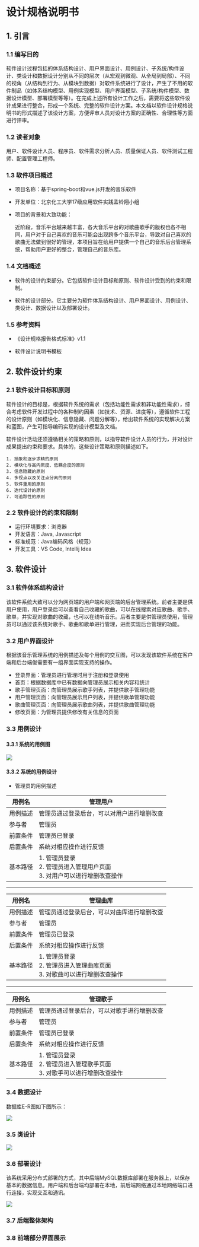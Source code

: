 # 设计规格说明书

## 1. 引言

### 1.1 编写目的

​		软件设计过程包括的体系结构设计、用户界面设计、用例设计、子系统/构件设计、类设计和数据设计分别从不同的层次（从宏观到微观、从全局到局部）、不同的视角（从结构到行为、从模块到数据）对软件系统进行了设计，产生了不用的软件制品（如体系结构模型、用例实现模型、用户界面模型、子系统/构件模型、数据设计模型、部署模型等等）。在完成上述所有设计工作之后，需要将这些软件设计成果进行整合，形成一个系统、完整的软件设计方案。本文档以软件设计规格说明书的形式描述了该设计方案，方便评审人员对设计方案的正确性、合理性等方面进行评审。



### 1.2 读者对象

​		用户、软件设计人员、程序员、软件需求分析人员、质量保证人员、软件测试工程师、配置管理工程师。



### 1.3 软件项目概述

- 项目名称：基于spring-boot和vue.js开发的音乐软件

- 开发单位：北京化工大学17级应用软件实践孟铃翔小组

- 项目的背景和大致功能：

  近阶段，音乐平台越来越丰富，各大音乐平台的对歌曲歌手的版权也各不相同，用户对于自己喜欢的音乐可能会出现跨多个音乐平台，导致对自己喜欢的歌曲无法做到很好的管理，本项目旨在给用户提供一个自己的音乐后台管理系统，帮助用户更好的整合，管理自己的音乐库。



### 1.4 文档概述

- 软件的设计约束部分。它包括软件设计目标和原则、软件设计受到的约束和限制。

- 软件的设计部分。它主要分为软件体系结构设计、用户界面设计、用例设计、类设计、数据设计以及部署设计。



### 1.5 参考资料

- 《设计规格报告格式标准》v1.1

- 软件设计说明书模板





## 2. 软件设计约束

### 2.1 软件设计目标和原则

​		软件设计的目标是，根据软件系统的需求（包括功能性需求和非功能性需求），综合考虑软件开发过程中的各种制约因素（如技术、资源、进度等），遵循软件工程的设计原则（如模块化、信息隐藏、问题分解等），给出软件系统的实现解决方案和蓝图，产生可指导编码实现的设计模型及文档。

​		软件设计活动还须遵循相关的策略和原则，以指导软件设计人员的行为，并对设计成果提出约束和要求。具体的，这些设计策略和原则描述如下。

    1. 抽象和逐步求精的原则
    2. 模块化与高内聚度、低耦合度的原则
    3. 信息隐藏的原则
    4. 多视点以及关注点分离的原则
    5. 软件重用的原则
    6. 迭代设计的原则
    7. 可追踪性的原则

### 2.2 软件设计的约束和限制

- 运行环境要求：浏览器
- 开发语言：Java, Javascript
- 标准规范：Java编码风格（规范）
- 开发工具：VS Code, Intellij Idea



## 3. 软件设计

### 3.1 软件体系结构设计

​		该软件系统大致可以分为网页端的用户端和网页端的后台管理系统。前者主要是供用户使用，用户登录后可以查看自己收藏的歌曲，可以在线搜索对应歌曲、歌手、歌单，并实现对歌曲的收藏，也可以在线听音乐。后者主要是供管理员使用，管理员可以通过该系统对歌手、歌曲和歌单进行管理，进而实现后台管理的功能。



### 3.2 用户界面设计

根据该音乐管理系统的用例描述及每个用例的交互图，可以发现该软件系统在客户端和后台端俊需要有一组界面实现支持的操作。

- 登录界面：管理员进行管理时用于注册和登录使用
- 首页：根据数据库中已有数据向管理员展示相关内容和统计
- 歌手管理页面：向管理员展示歌手列表，并提供歌手管理功能
- 用户管理页面：向管理员展示用户列表，并提供歌单管理功能
- 歌曲管理页面：向管理员展示歌曲列表，并提供歌曲管理功能
- 修改页面：为管理员提供修改有关信息的页面



### 3.3 用例设计

#### 3.3.1 系统的用例图

![](https://i.loli.net/2020/12/31/954pXv1eaGyMYhm.png)

#### 3.3.2 系统的用例设计

* 管理员的用例描述

| 用例名   | 管理用户                                                     |
| -------- | ------------------------------------------------------------ |
| 用例描述 | 管理员通过登录后台，可以对用户进行增删改查                   |
| 参与者   | 管理员                                                       |
| 前置条件 | 管理员已登录                                                 |
| 后置条件 | 系统对相应操作进行反馈                                       |
| 基本路径 | 1. 管理员登录<br />2. 管理员进入管理用户页面<br />3. 对用户可以进行增删改查操作 |

---



| 用例名   | 管理曲库                                                     |
| -------- | ------------------------------------------------------------ |
| 用例描述 | 管理员通过登录后台，可以对曲库进行增删改查                   |
| 参与者   | 管理员                                                       |
| 前置条件 | 管理员已登录                                                 |
| 后置条件 | 系统对相应操作进行反馈                                       |
| 基本路径 | 1. 管理员登录<br />2. 管理员进入管理曲库页面<br />3. 对歌曲可以进行增删改查操作 |

---



| 用例名   | 管理歌手                                                     |
| -------- | ------------------------------------------------------------ |
| 用例描述 | 管理员通过登录后台，可以对歌手进行增删改查                   |
| 参与者   | 管理员                                                       |
| 前置条件 | 管理员已登录                                                 |
| 后置条件 | 系统对相应操作进行反馈                                       |
| 基本路径 | 1. 管理员登录<br />2. 管理员进入管理歌手页面<br />3. 对歌手可以进行增删改查操作 |





### 3.4 数据设计

数据库E-R图如下图所示：

![](https://i.loli.net/2020/12/31/5ZcmDWA8NS43uRv.png)



### 3.5 类设计

![](https://github.com/Pink-Smile/web-music/raw/main/imgs/%E7%B1%BB%E5%9B%BE.png)

### 3.6 部署设计

该系统采用分布式部署的方式，其中后端MySQL数据库部署在服务器上，以保存基本的数据信息。用户端和后台端均部署在本地，前后端网络通过本地网络端口进行连接，实现交互和通讯。

![](https://github.com/Pink-Smile/web-music/raw/main/imgs/%E9%83%A8%E7%BD%B2%E5%9B%BE.png)


### 3.7 后端整体架构




### 3.8 前端部分界面展示